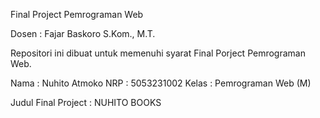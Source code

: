 Final Project Pemrograman Web

Dosen : Fajar Baskoro S.Kom., M.T.

Repositori ini dibuat untuk memenuhi syarat Final Porject Pemrograman Web.

Nama : Nuhito Atmoko
NRP : 5053231002
Kelas : Pemrograman Web (M)

Judul Final Project : NUHITO BOOKS
